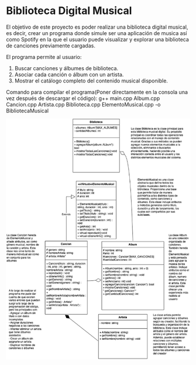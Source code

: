 # Biblioteca Digital Musical
El objetivo de este proyecto es poder realizar una biblioteca digital musical, es decir, crear un programa donde simule ser una aplicación de musica así como Spotify en la que el usuario puede visualizar y explorar una biblioteca de canciones previamente cargadas. 

El programa permite al usuario:
1. Buscar canciones y álbumes de biblioteca.
2. Asociar cada canción o álbum con un artista.
3. Mostrar el catálogo completo del contenido musical disponible.

Comando para compilar el programa(Poner directamente en la consola una vez después de descargar el código): g++ main.cpp Album.cpp Cancion.cpp Artista.cpp Biblioteca.cpp ElementoMusical.cpp -o BibliotecaMusical

![Diagrama UML del sistema](uml.drawio.png)

